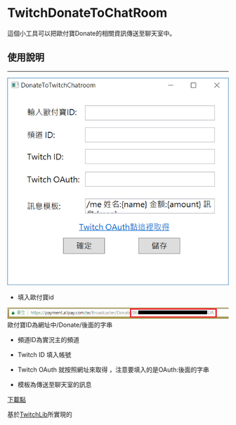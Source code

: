 # TwitchDonateToChatRoom

這個小工具可以把歐付寶Donate的相關資訊傳送至聊天室中。

## 使用說明
--------------------------------------------

![主畫面](/Picture/1.png)

* 填入歐付寶id

![歐付寶](/Picture/2.png)
歐付寶ID為網址中/Donate/後面的字串

* 頻道ID為實況主的頻道

* Twitch ID 填入帳號

* Twitch OAuth 就按照網址來取得 ，注意要填入的是OAuth:後面的字串

* 模板為傳送至聊天室的訊息

[下載點](https://github.com/j835111/TwitchDonateToChatroom/releases)

基於[TwitchLib](https://github.com/TwitchLib/TwitchLib)所實現的
